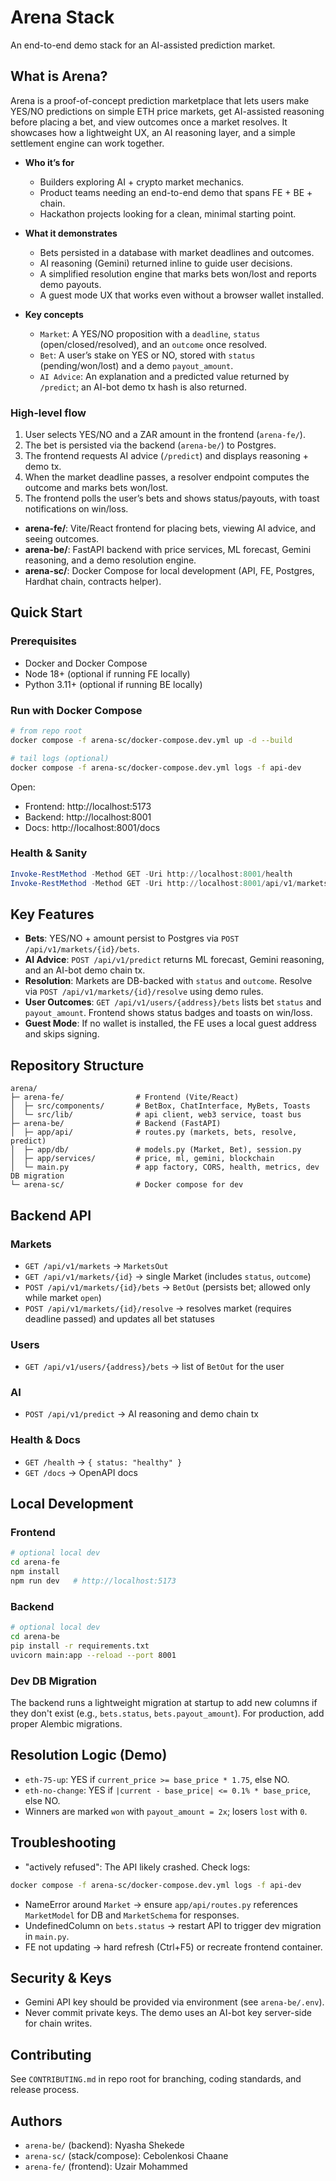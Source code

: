# Arena Stack

An end-to-end demo stack for an AI-assisted prediction market.

## What is Arena?
Arena is a proof-of-concept prediction marketplace that lets users make YES/NO predictions on simple ETH price markets, get AI-assisted reasoning before placing a bet, and view outcomes once a market resolves. It showcases how a lightweight UX, an AI reasoning layer, and a simple settlement engine can work together.

- **Who it’s for**
  - Builders exploring AI + crypto market mechanics.
  - Product teams needing an end-to-end demo that spans FE + BE + chain.
  - Hackathon projects looking for a clean, minimal starting point.

- **What it demonstrates**
  - Bets persisted in a database with market deadlines and outcomes.
  - AI reasoning (Gemini) returned inline to guide user decisions.
  - A simplified resolution engine that marks bets won/lost and reports demo payouts.
  - A guest mode UX that works even without a browser wallet installed.

- **Key concepts**
  - `Market`: A YES/NO proposition with a `deadline`, `status` (open/closed/resolved), and an `outcome` once resolved.
  - `Bet`: A user’s stake on YES or NO, stored with `status` (pending/won/lost) and a demo `payout_amount`.
  - `AI Advice`: An explanation and a predicted value returned by `/predict`; an AI-bot demo tx hash is also returned.

### High-level flow
1) User selects YES/NO and a ZAR amount in the frontend (`arena-fe/`).
2) The bet is persisted via the backend (`arena-be/`) to Postgres.
3) The frontend requests AI advice (`/predict`) and displays reasoning + demo tx.
4) When the market deadline passes, a resolver endpoint computes the outcome and marks bets won/lost.
5) The frontend polls the user’s bets and shows status/payouts, with toast notifications on win/loss.

- **arena-fe/**: Vite/React frontend for placing bets, viewing AI advice, and seeing outcomes.
- **arena-be/**: FastAPI backend with price services, ML forecast, Gemini reasoning, and a demo resolution engine.
- **arena-sc/**: Docker Compose for local development (API, FE, Postgres, Hardhat chain, contracts helper).

## Quick Start

### Prerequisites
- Docker and Docker Compose
- Node 18+ (optional if running FE locally)
- Python 3.11+ (optional if running BE locally)

### Run with Docker Compose
```bash
# from repo root
docker compose -f arena-sc/docker-compose.dev.yml up -d --build

# tail logs (optional)
docker compose -f arena-sc/docker-compose.dev.yml logs -f api-dev
```

Open:
- Frontend: http://localhost:5173
- Backend: http://localhost:8001
- Docs: http://localhost:8001/docs

### Health & Sanity
```powershell
Invoke-RestMethod -Method GET -Uri http://localhost:8001/health
Invoke-RestMethod -Method GET -Uri http://localhost:8001/api/v1/markets
```

## Key Features
- **Bets**: YES/NO + amount persist to Postgres via `POST /api/v1/markets/{id}/bets`.
- **AI Advice**: `POST /api/v1/predict` returns ML forecast, Gemini reasoning, and an AI-bot demo chain tx.
- **Resolution**: Markets are DB-backed with `status` and `outcome`. Resolve via `POST /api/v1/markets/{id}/resolve` using demo rules.
- **User Outcomes**: `GET /api/v1/users/{address}/bets` lists bet `status` and `payout_amount`. Frontend shows status badges and toasts on win/loss.
- **Guest Mode**: If no wallet is installed, the FE uses a local guest address and skips signing.

## Repository Structure
```
arena/
├─ arena-fe/                # Frontend (Vite/React)
│  ├─ src/components/       # BetBox, ChatInterface, MyBets, Toasts
│  └─ src/lib/              # api client, web3 service, toast bus
├─ arena-be/                # Backend (FastAPI)
│  ├─ app/api/              # routes.py (markets, bets, resolve, predict)
│  ├─ app/db/               # models.py (Market, Bet), session.py
│  ├─ app/services/         # price, ml, gemini, blockchain
│  └─ main.py               # app factory, CORS, health, metrics, dev DB migration
└─ arena-sc/                # Docker compose for dev
```

## Backend API

### Markets
- `GET /api/v1/markets` → `MarketsOut`
- `GET /api/v1/markets/{id}` → single Market (includes `status`, `outcome`)
- `POST /api/v1/markets/{id}/bets` → `BetOut` (persists bet; allowed only while market `open`)
- `POST /api/v1/markets/{id}/resolve` → resolves market (requires deadline passed) and updates all bet statuses

### Users
- `GET /api/v1/users/{address}/bets` → list of `BetOut` for the user

### AI
- `POST /api/v1/predict` → AI reasoning and demo chain tx

### Health & Docs
- `GET /health` → `{ status: "healthy" }`
- `GET /docs` → OpenAPI docs

## Local Development

### Frontend
```bash
# optional local dev
cd arena-fe
npm install
npm run dev   # http://localhost:5173
```

### Backend
```bash
# optional local dev
cd arena-be
pip install -r requirements.txt
uvicorn main:app --reload --port 8001
```

### Dev DB Migration
The backend runs a lightweight migration at startup to add new columns if they don't exist (e.g., `bets.status`, `bets.payout_amount`). For production, add proper Alembic migrations.

## Resolution Logic (Demo)
- `eth-75-up`: YES if `current_price >= base_price * 1.75`, else NO.
- `eth-no-change`: YES if `|current - base_price| <= 0.1% * base_price`, else NO.
- Winners are marked `won` with `payout_amount = 2x`; losers `lost` with `0`.

## Troubleshooting
- "actively refused": The API likely crashed. Check logs:
```bash
docker compose -f arena-sc/docker-compose.dev.yml logs -f api-dev
```
- NameError around `Market` → ensure `app/api/routes.py` references `MarketModel` for DB and `MarketSchema` for responses.
- UndefinedColumn on `bets.status` → restart API to trigger dev migration in `main.py`.
- FE not updating → hard refresh (Ctrl+F5) or recreate frontend container.

## Security & Keys
- Gemini API key should be provided via environment (see `arena-be/.env`).
- Never commit private keys. The demo uses an AI-bot key server-side for chain writes.

## Contributing
See `CONTRIBUTING.md` in repo root for branching, coding standards, and release process.

## Authors
- `arena-be/` (backend): Nyasha Shekede
- `arena-sc/` (stack/compose): Cebolenkosi Chaane
- `arena-fe/` (frontend): Uzair Mohammed
